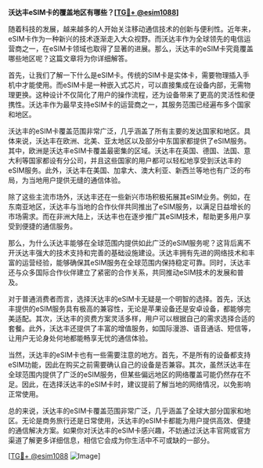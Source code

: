 **沃达丰eSIM卡的覆盖地区有哪些？[[TG💪+ @esim1088](https://t.me/s/esim1088)]**

随着科技的发展，越来越多的人开始关注移动通信技术的创新与便利性。近年来，eSIM卡作为一种新兴的技术逐渐走入大众视野。而沃达丰作为全球领先的电信运营商之一，在eSIM卡领域也取得了显著的进展。那么，沃达丰的eSIM卡究竟覆盖哪些地区呢？这篇文章将为你详细解答。

首先，让我们了解一下什么是eSIM卡。传统的SIM卡是实体卡，需要物理插入手机中才能使用。而eSIM卡是一种嵌入式芯片，可以直接集成在设备内部，无需物理更换。这种设计不仅简化了用户的操作流程，还为设备带来了更高的灵活性和便携性。沃达丰作为最早支持eSIM卡的运营商之一，其服务范围已经遍布多个国家和地区。

沃达丰的eSIM卡覆盖范围非常广泛，几乎涵盖了所有主要的发达国家和地区。具体来说，沃达丰在欧洲、北美、亚太地区以及部分中东国家都提供了eSIM服务。其中，欧洲是沃达丰eSIM卡覆盖最密集的区域。沃达丰在英国、德国、法国、意大利等国家都设有分公司，并且这些国家的用户都可以轻松地享受到沃达丰的eSIM服务。此外，沃达丰在美国、加拿大、澳大利亚、新西兰等地也有广泛的布局，为当地用户提供无缝的通信体验。

除了这些主流市场外，沃达丰还在一些新兴市场积极拓展其eSIM业务。例如，在东南亚地区，沃达丰与当地的合作伙伴共同推出了eSIM服务，以满足日益增长的市场需求。而在非洲大陆上，沃达丰也在逐步推广其eSIM技术，帮助更多用户享受到便捷的通信服务。

那么，为什么沃达丰能够在全球范围内提供如此广泛的eSIM服务呢？这背后离不开沃达丰强大的技术支持和完善的基础设施建设。沃达丰拥有先进的网络技术和丰富的运营经验，能够确保其eSIM服务在全球范围内保持稳定可靠。同时，沃达丰还与众多国际合作伙伴建立了紧密的合作关系，共同推动eSIM技术的发展和普及。

对于普通消费者而言，选择沃达丰的eSIM卡无疑是一个明智的选择。首先，沃达丰提供的eSIM服务具有极高的兼容性，无论是苹果设备还是安卓设备，都能够完美适配。其次，沃达丰的资费方案灵活多样，用户可以根据自己的需求选择合适的套餐。此外，沃达丰还提供了丰富的增值服务，如国际漫游、语音通话、短信等，让用户无论身处何地都能畅享无忧的通信体验。

当然，沃达丰的eSIM卡也有一些需要注意的地方。首先，不是所有的设备都支持eSIM功能，因此在购买之前需要确认自己的设备是否兼容。其次，虽然沃达丰在全球范围内提供了广泛的eSIM服务，但某些偏远地区的网络覆盖可能仍然存在不足。因此，在选择沃达丰的eSIM卡时，建议提前了解当地的网络情况，以免影响正常使用。

总的来说，沃达丰的eSIM卡覆盖范围非常广泛，几乎涵盖了全球大部分国家和地区。无论是商务旅行还是日常使用，沃达丰的eSIM卡都能为用户提供高效、便捷的通信解决方案。如果你对沃达丰的eSIM卡感兴趣，不妨通过沃达丰官网或官方渠道了解更多详细信息，相信它会成为你生活中不可或缺的一部分。

[[TG💪+ @esim1088](https://t.me/s/esim1088) ![Image](https://i.postimg.cc/4NQfJmqS/Snipaste-2025-05-13-00-14-12.png)]